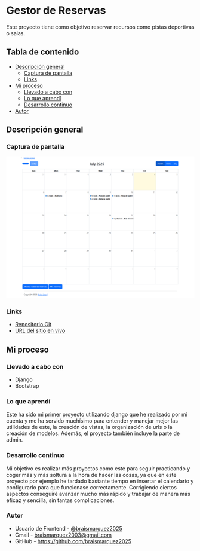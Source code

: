 # Gestor de Reservas
Este proyecto tiene como objetivo reservar recursos como pistas deportivas o salas.


## Tabla de contenido
- [Descripción general](#descripcion-general)
  - [Captura de pantalla](#captura-de-pantalla)
  - [Links](#links)
- [Mi proceso](#mi-proceso)
  - [Llevado a cabo con](#llevado-a-cabo-con)
  - [Lo que aprendí](#lo-que-aprendi)
  - [Desarrollo continuo](#desarrollo-continuo)
- [Autor](#autor)


## Descripción general

### Captura de pantalla
![](images\127-0-0-1-8000-calendar--07-04-2025_02_23_PM.png)


### Links
- [Repositorio Git](https://github.com/braismarquez2025/Gestor_de_reservas)
- [URL del sitio en vivo]()


## Mi proceso

### Llevado a cabo con
- Django
- Bootstrap


### Lo que aprendí
Este ha sido mi primer proyecto utilizando django que he realizado por mi cuenta y me ha servido muchísimo para entender y manejar mejor las utilidades de este, la creación de vistas, la organización de urls o la creación de modelos. Además, el proyecto también incluye la parte de admin.


### Desarrollo continuo
Mi objetivo es realizar más proyectos como este para seguir practicando y coger más y más soltura a la hora de hacer las cosas, ya que en este proyecto por ejemplo he tardado bastante tiempo en insertar el calendario y configurarlo para que funcionase correctamente. Corrigiendo ciertos aspectos conseguiré avanzar mucho más rápido y trabajar de manera más eficaz y sencilla, sin tantas complicaciones.


### Autor 
- Usuario de Frontend - [@braismarquez2025](https://www.frontendmentor.io/profile/braismarquez2025)
- Gmail - braismarquez2003@gmail.com
- GitHub - https://github.com/braismarquez2025






